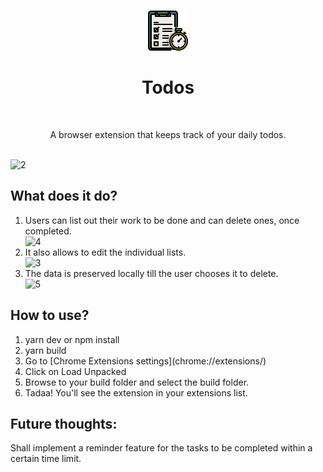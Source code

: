 <br />

<p align="center">
    <img src="public/icon.png"/>
</p>

<h1 align="center">Todos</h2>
<br />

<p align="center">
A browser extension that keeps track of your daily todos.</p>

<br />
<img width="227" alt="2" src="https://user-images.githubusercontent.com/67586672/148969946-505721a0-00b1-4c10-a55c-e21a36c79a3c.PNG">

<h2> What does it do? </h2>
<ol>
  <li>
    Users can list out their work to be done and can delete ones, once completed. </li>
  <img width="225" alt="4" src="https://user-images.githubusercontent.com/67586672/148970145-5611361c-724b-4c73-9a29-418aee875a82.PNG">
  <li>
    It also allows to edit the individual lists. </li>
  <img width="224" alt="3" src="https://user-images.githubusercontent.com/67586672/148970210-97816c96-348c-448a-a65c-68b9d283c77c.PNG">

  <li> The data is preserved locally till the user chooses it to delete. </li>
  <img width="225" alt="5" src="https://user-images.githubusercontent.com/67586672/148970240-cffd188b-2888-4025-a3ed-e7213901a973.PNG">

  </ol>
  <h2>How to use?</h2>
  <ol>
    <li>yarn dev or npm install </li>
    <li>yarn build </li>
    <li>Go to [Chrome Extensions settings](chrome://extensions/)</li>
    <li>Click on Load Unpacked</li>
    <li>Browse to your build folder and select the build folder.</li>
    <li>Tadaa! You'll see the extension in your extensions list.</li>
    </ol>
  
  <h2>
  Future thoughts:
  </h2>
  <p>
  Shall implement a reminder feature for the tasks to be completed within a certain time limit.
 </p>
